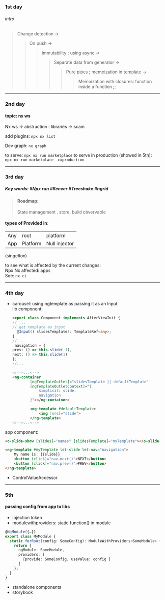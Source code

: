 ### 1st day
###### intro
> Change detection -> 
>>	On push -> 
>>>	immutability ; using async ->
>>>> Separate data from generator ->
>>>>> Pure pipes ; memoization in template ->
>>>>>> Memoization with closures: function inside a function ;;

_____________

### 2nd day
#### topic: nx ws
Nx ws -> abstruction : libraries -> scam 


add plugins: ``` npx nx list ```

Dev graph: ```nx graph ``` 


to serve:
``` npx nx run marketplace ```
to serve in production (showed in 5th):
``` npx nx run marketplace -c=production```


____________

### 3rd day
<h5>
Key words:
#Npx run 
#Senver
#Treeshake
#ngrid
</h5>

> #### Roadmap:
>    State management  , store, build obvervable

#### types of Provided in:
|   |  |  |
------| -----|----------|
 Any | root | platform |
App	| Platform	| Null injector 
(singelton)

to see what is affected by the current changes: <br/>
Npx Nx affected: apps <br/>
See: ```nx ci```


_______________
### 4th day

* carousel: using ngtemplate as passing it as an Input <br/>
lib component:
    ``` ts  
    export class Component implements AfterViewInit {
    // ...
    // get template as input
      @Input() slidesTemplate?: TemplateRef<any>;
    }
    //...
     navigation = {
    prev: () => this.slide(-1),
    next: () => this.slide(1)
  };
  //...
    ``` 
    ``` html
    <!-->...<-->
    <ng-container 
            [ngTemplateOutlet]="slidesTemplate || defaultTemplate"
            [ngTemplateOutletContext]="{
                $implicit: slide,
                navigation
            }"></ng-container>

            <ng-template #defaultTemplate>
                <img [src]="slide">
            </ng-template>
    <!-->...<-->

    ```
app component:
``` html
<o-slide-show [slides]="names" [slidesTemplate]="myTemplate"></o-slide-show> 

<ng-template #myTemplate let-slide let-nav="navigation">
    My name is: {{slide}}
    <button (click)="nav.next()">NEXT</button>
    <button (click)="nav.prev()">PREV</button>
</ng-template>
```
* ControlValueAccessor

___________________________

### 5th

#### passing config from app to libs

* injection token
* modulewithproviders:
static function() in module
``` ts
@NgModule({…})
export class MyModule {
  static forRoot(config: SomeConfig): ModuleWithProviders<SomeModule> {
    return {
      ngModule: SomeModule,
      providers: [
        {provide: SomeConfig, useValue: config }
      ]
    };
  }
}
```

* standalone components
* storybook

